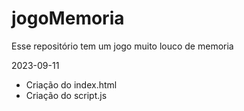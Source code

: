 # jogoMemoria
Esse repositório tem um jogo muito louco de memoria 


2023-09-11
- Criação do index.html
- Criação do script.js